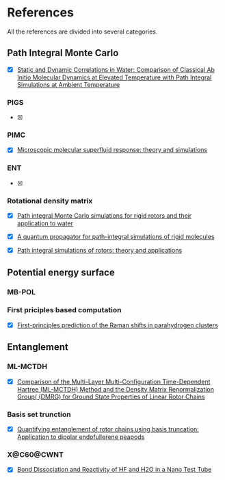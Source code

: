 # References

All the references are divided into several categories.

## Path Integral Monte Carlo

- [x] [Static and Dynamic Correlations in Water: Comparison of Classical Ab Initio Molecular Dynamics at Elevated Temperature with Path Integral Simulations at Ambient Temperature](https://pubs.acs.org/doi/abs/10.1021/acs.jctc.1c01223)

### PIGS

- [x]

### PIMC

- [x] [Microscopic molecular superfluid response: theory and simulations](https://arxiv.org/abs/1710.02685)

### ENT

- [x]

### Rotational density matrix

- [x] [Path integral Monte Carlo simulations for rigid rotors and their application to water](https://www.tandfonline.com/doi/abs/10.1080/00268976.2010.528202)

- [x] [A quantum propagator for path-integral simulations of rigid molecules](https://aip.scitation.org/doi/10.1063/1.3544214)

- [x] [Path integral simulations of rotors: theory and applications](https://iopscience.iop.org/article/10.1088/0953-8984/11/11/003/meta)

## Potential energy surface

### MB-POL

### First priciples based computation

- [x] [First-principles prediction of the Raman shifts in parahydrogen clusters](https://aip.scitation.org/doi/10.1063/1.4885275)

## Entanglement

### ML-MCTDH 

- [x] [Comparison of the Multi-Layer Multi-Configuration Time-Dependent Hartree (ML-MCTDH) Method and the Density Matrix Renormalization Group( (DMRG) for Ground State Properties of Linear Rotor Chains](https://aip.scitation.org/doi/10.1063/5.0047090)

### Basis set trunction

- [x] [Quantifying entanglement of rotor chains using basis truncation: Application to dipolar endofullerene peapods](https://aip.scitation.org/doi/full/10.1063/1.5011769)

### X@C60@CWNT

- [x] [Bond Dissociation and Reactivity of HF and H2O in a Nano Test Tube](https://pubs.acs.org/doi/abs/10.1021/acsnano.0c02661)
